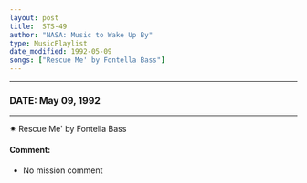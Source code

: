 ```yaml
---
layout: post
title:  STS-49
author: "NASA: Music to Wake Up By"
type: MusicPlaylist
date_modified: 1992-05-09
songs: ["Rescue Me' by Fontella Bass"]
---
```


----
### DATE: May 09, 1992
----
✷ Rescue Me' by Fontella Bass

#### Comment:
* No mission comment



<br/>
<center>
	<a target="_blank"
	   href="https://twitter.com/intent/tweet?hashtags=Space,NASA,Playlist,NASAWakeupCalls,SpaceProgram&text={{ page.author}}, '{{ page.songs.first }}' {{ page.title }}, {{ page.date | date: '%B %d, %Y' }}. {{ site.url }}{{ page.url }}&via=nasawakeupcalls"><i class="fab fa-twitter" alt="Tweet this page" style="font-size: 1.3em;"></i></a>
	&nbsp; 	<i class="fas fa-user-astronaut" style="font-size: 1.5em;"></i> &nbsp;
    <a type="amzn" search="'Rescue Me' by Fontella Bass'" category="popular music">
    <i class="fab fa-amazon" style="font-size: 1.3em;"></i></a>
</center>
